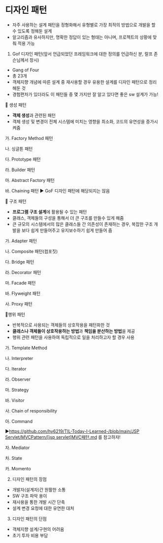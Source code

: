 # 디자인 패턴

- 자주 사용하는 설계 패턴을 정형화해서 유형별로 가장 최적의 방법으로 개발을 할 수 있도록 정해둔 설계
- 알고리즘과 유사하지만, 명확한 정답이 있는 형태는 아니며, 프로젝트의 상황에 맞춰 적용 가능

1. Gof 디자인 패턴(앞서 언급되었던 프레임워크에 대한 정의를 언급하신 분, 랄프 존슨님께서 창시)
- Gang of Four
- 총 23개
- 객체지향 개념에 따른 설계 중 재사용할 경우 유용한 설계를 디자인 패턴으로 정리해둔 것
- 경험편차가 있더라도 이 패턴들 중 몇 가지만 잘 알고 있다면 좋은 sw 설계가 가능!

🌟 생성 패턴

- **객체 생성**과 관련된 패턴
- 객체 생성 및 변경이 전체 시스템에 미치는 영향을 최소화, 코드의 유연성을 증가시켜줌

가. Factory Method 패턴

나. 싱글톤 패턴

다. Prototype 패턴

라. Builder 패턴

마. Abstract Factory 패턴

바. Chaining 패턴 ▶️ GoF 디자인 패턴에 해당되지는 않음

🌟 구조 패턴

- **프로그램 구조 설계**에 활용될 수 있는 패턴
- 클래스, 객체들의 구성을 통해서 더 큰 구조를 만들수 있게 해줌
- 큰 규모의 시스템에서의 많은 클래스들 간 의존성이 존재하는 경우, 복잡한 구조 개발을 보다 쉽게 만들어주고 유지보수하기 쉽게 만들어 줌

가. Adapter 패턴

나. Composite 패턴(컴포짓)

다. Bridge 패턴

라. Decorator 패턴

마. Facade 패턴

바. Flyweight 패턴

사. Proxy 패턴

🌟행위 패턴

- 반복적으로 사용되는 객체들의 상호작용을 패턴화한 것
- **클래스나 객체들이 상호작용하는 방법**과 **책임을 분산하는 방법**을 제공
- 행위 관련 패턴을 사용하여 독립적으로 일을 처리하고자 할 경우 사용

가. Template Method

나. Interpreter

다. Iterator

라. Observer

마. Strategy

바. Visitor

사. Chain of responsibility

아. Command 

▶️[https://github.com/hy6219/TIL-Today-I-Learned-/blob/main/JSP Servlet/MVCPattern/[jsp servlet]MVC패턴.md](https://github.com/hy6219/TIL-Today-I-Learned-/blob/main/JSP%20Servlet/MVCPattern/%5Bjsp%20servlet%5DMVC%ED%8C%A8%ED%84%B4.md) 를 참고하자!

자. Mediator

차. State

카. Momento

2. 디자인 패턴의 장점

- 개발자(설계자)간 원활한 소통
- SW 구조 파악 용이
- 재사용을 통한 개발 시간 단축
- 설계 변경 요청에 대한 유연한 대처

3. 디자인 패턴의 단점

- 객체지향 설계/구현의 어려움
- 초기 투자 비용 부담